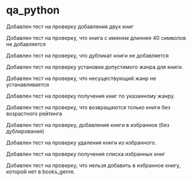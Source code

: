 # qa_python
Добавлен тест на проверку добавления двух книг

Добавлен тест на проверку, что книга с именем длиннее 40 символов не добавляется

Добавлен тест на проверку, что дубликат книги не добавляется

Добавлен тест на проверку установки допустимого жанра для книги.

Добавлен тест на проверку, что несуществующий жанр не устанавливается

Добавлен тест на проверку получения книг по указанному жанру.

Добавлен тест на проверку, что возвращаются только книги без возрастного рейтинга

Добавлен тест на проверку, добавления книги в избранное (без дублирования)

Добавлен тест на проверку удаления книги из избранного.

Добавлен тест на проверку получения списка избранных книг

Добавлен тест на проверку, что нельзя добавить в избранное книгу, которой нет в books_genre.

